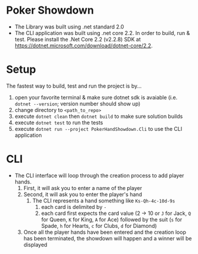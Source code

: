# Poker Showdown

- The Library was built using .net standard 2.0
- The CLI application was built using .net core 2.2. In order to build, run & test. Please install the .Net Core 2.2 (v2.2.8) SDK at https://dotnet.microsoft.com/download/dotnet-core/2.2.

# Setup
The fastest way to build, test and run the project is by...
1. open your favorite terminal & make sure dotnet sdk is avaiable (i.e. `dotnet --version`; version number should show up)
2. change directory to `<path_to_repo>`
3. execute `dotnet clean` then `dotnet build` to make sure solution builds
4. execute `dotnet test` to run the tests
5. execute `dotnet run --project PokerHandShowdown.Cli` to use the CLI application


# CLI
- The CLI interface will loop through the creation process to add player hands.
  1. First, it will ask you to enter a name of the player
  1. Second, it will ask you to enter the player's hand
     1. The CLI represents a hand something like `Ks-Qh-4c-10d-9s`
        1. each card is delimited by `-`
        1. each card first expects the card value (2 -> 10 or `J` for Jack, `Q` for Queen, `K` for King, `A` for Ace) followed by the suit (`s` for Spade, `h` for Hearts, `c` for Clubs, `d` for Diamond)
  1. Once all the player hands have been entered and the creation loop has been terminated, the showdown will happen and a winner will be displayed
